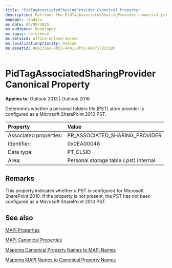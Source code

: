 ```yaml
---
title: "PidTagAssociatedSharingProvider Canonical Property"
description: Outlines the PidTagAssociatedSharingProvider canonical property, which determines whether a PST store provider is configured as a Microsoft SharePoint 2010 PST.
manager: lindalu
ms.date: 03/09/2015
ms.audience: Developer
ms.topic: reference
ms.service: office-online-server
ms.localizationpriority: medium
ms.assetid: 88a3356c-0b53-4401-8fcc-64071723c226
---
```


# PidTagAssociatedSharingProvider Canonical Property

  
  
**Applies to**: Outlook 2013 | Outlook 2016 
  
Determines whether a personal folders file (PST) store provider is configured as a Microsoft SharePoint 2010 PST.
  
|Property|Value|
|:-----|:-----|
|Associated properties:  <br/> |PR_ASSOCIATED_SHARING_PROVIDER  <br/> |
|Identifier:  <br/> |0x0EA00048  <br/> |
|Data type:  <br/> |PT_CLSID  <br/> |
|Area:  <br/> |Personal storage table (.pst) internal  <br/> |
   
## Remarks

This property indicates whether a PST is configured for Microsoft SharePoint 2010. If the property is not present, the PST has not been configured as a Microsoft SharePoint 2010 PST.
  
## See also



[MAPI Properties](mapi-properties.md)
  
[MAPI Canonical Properties](mapi-canonical-properties.md)
  
[Mapping Canonical Property Names to MAPI Names](mapping-canonical-property-names-to-mapi-names.md)
  
[Mapping MAPI Names to Canonical Property Names](mapping-mapi-names-to-canonical-property-names.md)

